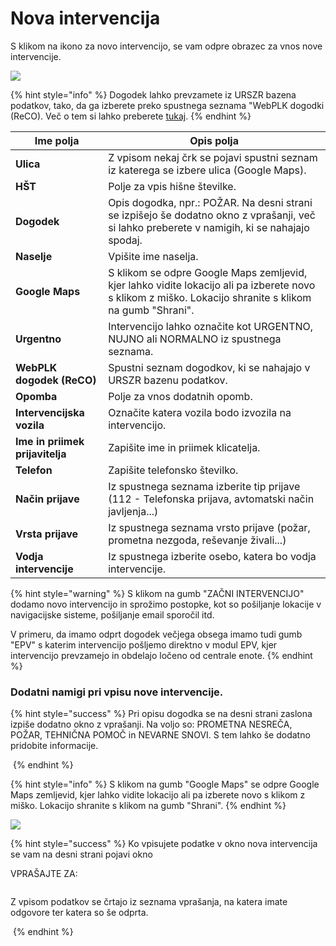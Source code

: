 # Nova intervencija

S klikom na ikono za novo intervencijo, se vam odpre obrazec za vnos nove intervencije.

![](../.gitbook/assets/nova_intervencija_okno.PNG)

{% hint style="info" %}
Dogodek lahko prevzamete iz URSZR bazena podatkov, tako, da ga izberete preko spustnega seznama "WebPLK dogodki (ReCO). Več o tem si lahko preberete [tukaj](../ostalo/povezava-ignis-bazen-podatkov-urszr-spin.md).
{% endhint %}

| Ime polja                       | Opis polja                                                                                                                                              |
| ------------------------------- | ------------------------------------------------------------------------------------------------------------------------------------------------------- |
| **Ulica**                       | Z vpisom nekaj črk se pojavi spustni seznam iz katerega se izbere ulica (Google Maps).                                                                  |
| **HŠT**                         | Polje za vpis hišne številke.                                                                                                                           |
| **Dogodek**                     | Opis dogodka, npr.: POŽAR. Na desni strani se izpišejo še dodatno okno z vprašanji, več si lahko preberete v namigih, ki se nahajajo spodaj.            |
| **Naselje**                     | Vpišite ime naselja.                                                                                                                                    |
| **Google Maps**                 | S klikom se odpre Google Maps zemljevid, kjer lahko vidite lokacijo ali pa izberete novo s klikom z miško. Lokacijo shranite s klikom na gumb "Shrani". |
| **Urgentno**                    | Intervencijo lahko označite kot URGENTNO, NUJNO ali NORMALNO iz spustnega seznama.                                                                      |
| **WebPLK dogodek (ReCO)**       | Spustni seznam dogodkov, ki se nahajajo v URSZR bazenu podatkov.                                                                                        |
| **Opomba**                      | Polje za vnos dodatnih opomb.                                                                                                                           |
| **Intervencijska vozila**       | Označite katera vozila bodo izvozila na intervencijo.                                                                                                   |
| **Ime in priimek prijavitelja** | Zapišite ime in priimek klicatelja.                                                                                                                     |
| **Telefon**                     | Zapišite telefonsko številko.                                                                                                                           |
| **Način prijave**               | Iz spustnega seznama izberite tip prijave (112 - Telefonska prijava, avtomatski način javljenja...)                                                     |
| **Vrsta prijave**               | Iz spustnega seznama vrsto prijave (požar, prometna nezgoda, reševanje živali...)                                                                       |
| **Vodja intervencije**          | Iz spustnega izberite osebo, katera bo vodja intervencije.                                                                                              |

{% hint style="warning" %}
S klikom na gumb "ZAČNI INTERVENCIJO" dodamo novo intervencijo in sprožimo postopke, kot so pošiljanje lokacije v navigacijske sisteme, pošiljanje email sporočil itd.

V primeru, da imamo odprt dogodek večjega obsega imamo tudi gumb "EPV" s katerim intervencijo pošljemo direktno v modul EPV, kjer intervencijo prevzamejo in obdelajo ločeno od centrale enote.
{% endhint %}

### Dodatni namigi pri vpisu nove intervencije.

{% hint style="success" %}
Pri opisu dogodka se na desni strani zaslona izpiše dodatno okno z vprašanji. Na voljo so: PROMETNA NESREČA, POŽAR, TEHNIČNA POMOČ in NEVARNE SNOVI. S tem lahko še dodatno pridobite informacije.

<img src="../.gitbook/assets/nova_intervencija_dogodek_pozar.PNG" alt="" data-size="original"><img src="../.gitbook/assets/nova_intervencija_dogodek_prometna_nesreca.PNG" alt="" data-size="original"><img src="../.gitbook/assets/nova_intervencija_dogodek_tehnicna_pomoc.PNG" alt="" data-size="original"><img src="../.gitbook/assets/nova_intervencija_nevarna_snov.PNG" alt="" data-size="original">&#x20;
{% endhint %}

{% hint style="info" %}
S klikom na gumb "Google Maps" se odpre Google Maps zemljevid, kjer lahko vidite lokacijo ali pa izberete novo s klikom z miško. Lokacijo shranite s klikom na gumb "Shrani".
{% endhint %}

![](../.gitbook/assets/nova_intervencija_google_maps.PNG)

{% hint style="success" %}
Ko vpisujete podatke v okno nova intervencija se vam na desni strani pojavi okno&#x20;

VPRAŠAJTE ZA:

<img src="../.gitbook/assets/nova_intervencija_okno_vprasanja_prazna.PNG" alt="" data-size="original">&#x20;

Z vpisom podatkov se črtajo iz seznama vprašanja, na katera imate odgovore ter katera so še odprta.

&#x20;<img src="../.gitbook/assets/nova_intervencija_okno_vprasanja_polna.PNG" alt="" data-size="original">
{% endhint %}


